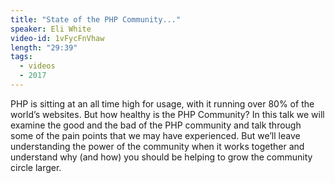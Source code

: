 ```yaml
---
title: "State of the PHP Community..."
speaker: Eli White
video-id: 1vFycFnVhaw
length: "29:39"
tags:
  - videos
  - 2017
---
```


PHP is sitting at an all time high for usage, with it running over 80% of the world’s websites. But how healthy is the PHP Community? In this talk we will examine the good and the bad of the PHP community and talk through some of the pain points that we may have experienced. But we’ll leave understanding the power of the community when it works together and understand why (and how) you should be helping to grow the community circle larger.

